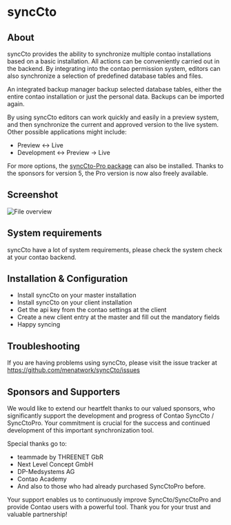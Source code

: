syncCto
=======

About
-----

syncCto provides the ability to synchronize multiple contao installations based on a basic installation. All actions can be conveniently carried out in the backend. By integrating into the contao permission system, editors can also synchronize a selection of predefined database tables and files.

An integrated backup manager backup selected database tables, either the entire contao installation or just the personal data. Backups can be imported again.

By using syncCto editors can work quickly and easily in a preview system, and then synchronize the current and approved version to the live system. Other possible applications might include:

* Preview <-> Live
* Development <-> Preview -> Live

For more options, the [syncCto-Pro package](https://github.com/menatwork/syncCtoPro) can also be installed. Thanks to the sponsors for version 5, the Pro version is now also freely available.

Screenshot
-----------

![File overview](http://menatwork.github.io/sync-doku/screenshots/file-overview.png)

System requirements
-------------------

syncCto have a lot of system requirements, please check the system check at your contao backend.


Installation & Configuration
----------------------------

* Install syncCto on your master installation
* Install syncCto on your client installation
* Get the api key from the contao settings at the client
* Create a new client entry at the master and fill out the mandatory fields
* Happy syncing


Troubleshooting
---------------

If you are having problems using syncCto, please visit the issue tracker at https://github.com/menatwork/syncCto/issues


Sponsors and Supporters
-----------------------
We would like to extend our heartfelt thanks to our valued sponsors, who significantly support the development and progress of Contao SyncCto / SyncCtoPro. Your commitment is crucial for the success and continued development of this important synchronization tool.

Special thanks go to:

- teammade by THREENET GbR 
- Next Level Concept GmbH 
- DP-Medsystems AG 
- Contao Academy
- And also to those who had already purchased SyncCtoPro before.

Your support enables us to continuously improve SyncCto/SyncCtoPro and provide Contao users with a powerful tool.
Thank you for your trust and valuable partnership!
